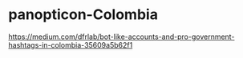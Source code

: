 # panopticon-Colombia

https://medium.com/dfrlab/bot-like-accounts-and-pro-government-hashtags-in-colombia-35609a5b62f1
